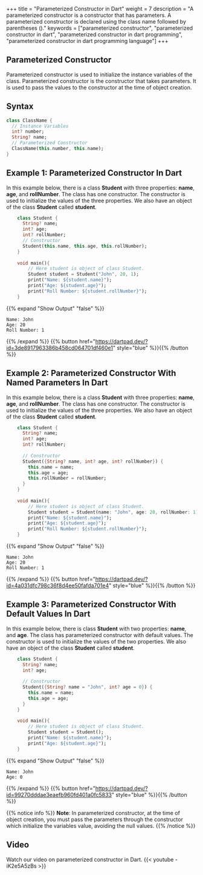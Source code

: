 +++
title = "Parameterized Constructor in Dart"
weight = 7
description = "A parameterized constructor is a constructor that has parameters. A parameterized constructor is declared using the class name followed by parentheses ()."
keywords = ["parameterized constructor", "parameterized constructor in dart", "parameterized constructor in dart programming", "parameterized constructor in dart programming language"]
+++

## Parameterized Constructor
Parameterized constructor is used to initialize the instance variables of the class. 
Parameterized constructor is the constructor that takes parameters. It is used to pass the values to the constructor at the time of object creation.

## Syntax
```dart
class ClassName {
  // Instance Variables
  int? number;
  String? name;
  // Parameterized Constructor
  ClassName(this.number, this.name);
}
```

## Example 1: Parameterized Constructor In Dart
In this example below, there is a class **Student** with three properties: **name**, **age**, and **rollNumber**. The class has one constructor. The constructor is used to initialize the values of the three properties. We also have an object of the class **Student** called **student**.

```dart
    class Student {
      String? name;
      int? age;
      int? rollNumber;
      // Constructor
      Student(this.name, this.age, this.rollNumber);
    }
    
    void main(){
        // Here student is object of class Student. 
        Student student = Student("John", 20, 1);
        print("Name: ${student.name}");
        print("Age: ${student.age}");
        print("Roll Number: ${student.rollNumber}");
    }
```
{{% expand "Show Output" "false" %}}
````plaintext
Name: John
Age: 20
Roll Number: 1
````
{{% /expand %}}
{{% button href="https://dartpad.dev/?id=3de8917963386b458cd064701df460e1" style="blue" %}}{{% /button %}}


## Example 2: Parameterized Constructor With Named Parameters In Dart
In this example below, there is a class **Student** with three properties: **name**, **age**, and **rollNumber**. The class has one constructor. The constructor is used to initialize the values of the three properties. We also have an object of the class **Student** called **student**.

```dart
    class Student {
      String? name;
      int? age;
      int? rollNumber;
    
      // Constructor
      Student({String? name, int? age, int? rollNumber}) {
        this.name = name;
        this.age = age;
        this.rollNumber = rollNumber;
      }
    }
    
    void main(){
        // Here student is object of class Student. 
        Student student = Student(name: "John", age: 20, rollNumber: 1);
        print("Name: ${student.name}");
        print("Age: ${student.age}");
        print("Roll Number: ${student.rollNumber}");
    }
```
{{% expand "Show Output" "false" %}}
````plaintext
Name: John
Age: 20
Roll Number: 1
````
{{% /expand %}}
{{% button href="https://dartpad.dev/?id=4a031dfc798c36f8d4ee50fafda701e4" style="blue" %}}{{% /button %}}


## Example 3: Parameterized Constructor With Default Values In Dart
In this example below, there is class **Student** with two properties: **name**, and **age**. The class has parameterized constructor with default values. The constructor is used to initialize the values of the two properties. We also have an object of the class **Student** called **student**.

```dart
    class Student {
      String? name;
      int? age;
    
      // Constructor
      Student({String? name = "John", int? age = 0}) {
        this.name = name;
        this.age = age;
      }
    }
    
    void main(){
        // Here student is object of class Student. 
        Student student = Student();
        print("Name: ${student.name}");
        print("Age: ${student.age}");
    }
```
{{% expand "Show Output" "false" %}}
````plaintext
Name: John
Age: 0
````
{{% /expand %}}
{{% button href="https://dartpad.dev/?id=99270dddae3eaefb960fd401a0fc5833" style="blue" %}}{{% /button %}}


{{% notice info %}}
**Note**: In parameterized constructor, at the time of object creation, you must pass the parameters through the constructor which initialize the variables value, avoiding the null values.
{{% /notice %}}

## Video
Watch our video on parameterized constructor in Dart.
{{< youtube -iK2e5A5zBs >}}
